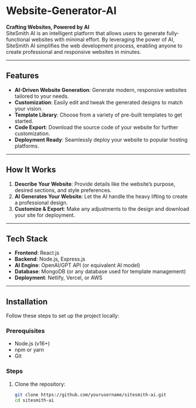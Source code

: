 # Website-Generator-AI

**Crafting Websites, Powered by AI**  
SiteSmith AI is an intelligent platform that allows users to generate fully-functional websites with minimal effort. By leveraging the power of AI, SiteSmith AI simplifies the web development process, enabling anyone to create professional and responsive websites in minutes.

---

## Features

- **AI-Driven Website Generation**: Generate modern, responsive websites tailored to your needs.
- **Customization**: Easily edit and tweak the generated designs to match your vision.
- **Template Library**: Choose from a variety of pre-built templates to get started.
- **Code Export**: Download the source code of your website for further customization.
- **Deployment Ready**: Seamlessly deploy your website to popular hosting platforms.

---

## How It Works

1. **Describe Your Website**: Provide details like the website’s purpose, desired sections, and style preferences.
2. **AI Generates Your Website**: Let the AI handle the heavy lifting to create a professional design.
3. **Customize & Export**: Make any adjustments to the design and download your site for deployment.

---

## Tech Stack

- **Frontend**: React.js
- **Backend**: Node.js, Express.js
- **AI Engine**: OpenAI/GPT API (or equivalent AI model)
- **Database**: MongoDB (or any database used for template management)
- **Deployment**: Netlify, Vercel, or AWS

---

## Installation

Follow these steps to set up the project locally:

### Prerequisites

- Node.js (v16+)
- npm or yarn
- Git

### Steps

1. Clone the repository:

   ```bash
   git clone https://github.com/yourusername/sitesmith-ai.git
   cd sitesmith-ai
